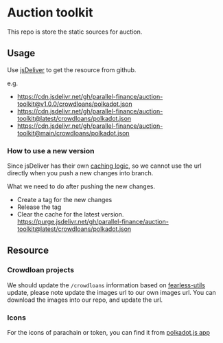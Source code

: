 # Auction toolkit

This repo is store the static sources for auction.

## Usage

Use [jsDeliver](https://github.com/jsdelivr/jsdelivr#github) to get the resource from github.

e.g.

* https://cdn.jsdelivr.net/gh/parallel-finance/auction-toolkit@v1.0.0/crowdloans/polkadot.json
* https://cdn.jsdelivr.net/gh/parallel-finance/auction-toolkit@latest/crowdloans/polkadot.json
* https://cdn.jsdelivr.net/gh/parallel-finance/auction-toolkit@main/crowdloans/polkadot.json

### How to use a new version

Since jsDeliver has their own [caching logic](https://github.com/jsdelivr/jsdelivr#caching), so we cannot use the url directly when you push a new changes into branch.

What we need to do after pushing the new changes.

* Create a tag for the new changes
* Release the tag
* Clear the cache for the latest version. https://purge.jsdelivr.net/gh/parallel-finance/auction-toolkit@latest/crowdloans/polkadot.json

## Resource
### Crowdloan projects

We should update the `/crowdloans` information based on [fearless-utils](https://github.com/soramitsu/fearless-utils) update, please note update the images url to our own images url. You can download the images into our repo, and update the url.

### Icons

For the icons of parachain or token, you can find it from [polkadot.js app](https://github.com/polkadot-js/apps/tree/master/packages/apps-config/src/ui/logos)

